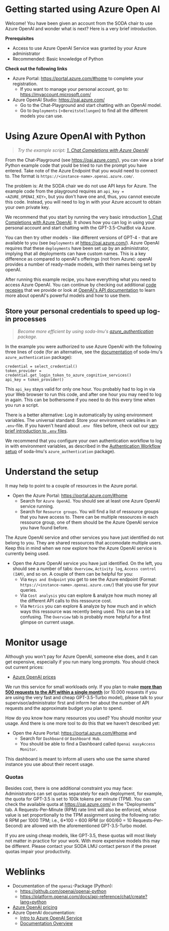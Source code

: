 # Getting started using Azure Open AI

Welcome! You have been given an account from the SODA chair to use Azure OpenAI and wonder what is next? Here is a very brief introduction.

**Prerequisites**

- Access to use Azure OpenAI Service was granted by your Azure administrator
- Recommended: Basic knowledge of Python

**Check out the following links**

- Azure Portal: https://portal.azure.com/#home to complete your registration.
    - If you want to manage your personal account, go to: https://myaccount.microsoft.com/
- Azure OpenAI Studio: https://oai.azure.com/
    - Go to the Chat-Playground and start chatting with an OpenAI model.
    - Go to `Deployments` (=`Bereitstellungen`) to find all the different models you can use.

# Using Azure OpenAI with Python

> *Try the example script: [1. Chat Completions with Azure OpenAI](../code-recipies/soda_starter_code_Azure_OpenAI.py)*

From the Chat-Playground (see https://oai.azure.com/), you can view a brief Python example code that yould be tried to run the prompt you have entered. Take note of the Azure Endpoint that you would need to connect to. The format is `https://<instance-name>.openai.azure.com/`.

The problem is: At the SODA chair we do not use API keys for Azure. The example code from the playground requires an `api_key = <AZURE_OPENAI_KEY>`, but you don't have one and, thus, you cannot execute this code. Instead, you will need to log in with your Azure account to obtain your own private key.

We recommend that you start by running the very basic introduction [1. Chat Completions with Azure OpenAI](../code-recipies/soda_starter_code_Azure_OpenAI.py). It shows how you can log in using your personal account and start chatting with the GPT-3.5-ChatBot via Azure.

You can then try other models - like different versions of GPT-4 - that are available to you (see `Deployments` at https://oai.azure.com/). Azure OpenAI requires that these `deployments` have been set up by an administrator, implying that all deployments can have custom names. This is a key difference as compared to openAI's offerings (not from Azure): openAI provides a number of ready-made models, with their names being set by openAI.

After running this example recipe, you have everything what you need to access Azure OpenAI. You can continue by checking out additional [code recepies](../code-recipies/) that we provide or look at [OpenAI's API documentation](https://platform.openai.com/docs/introduction) to learn more about openAI's powerful models and how to use them.


## Store your personal credentials to speed up log-in processes

> *Become more efficient by using soda-lmu's [azure_authentication](https://github.com/soda-lmu/azure-auth-helper-python) package.*

In the example you were authorized to use Azure OpenAI with the following three lines of code (for an alternative, 
see the [documentation](https://github.com/soda-lmu/azure-auth-helper-python) of soda-lmu's `azure_authentication` package):

```
credential = select_credential()
token_provider = credential.get_login_token_to_azure_cognitive_services()
api_key = token_provider()
```

This `api_key` stays valid for only one hour. You probably had to log in via your Web browser to run this code, and after one hour you may need to log in again. This can be bothersome if you need to do this
every time when you run a script.

There is a better alternative: Log in automatically by using environment variables. The universal standard:
Store your environment variables in an `.env`-file. If you haven't heard about `.env ` files before, check out our [very brief introduction to `.env` files](../technological-literacy/env-files.md).

We recommend that you configure your own 
authentication workflow to log in with environment variables, as 
described in the [Authentication Workflow setup](https://github.com/soda-lmu/azure-auth-helper-python/blob/main/AuthenticationWorkflowSetup.md) of soda-lmu's `azure_authentication` package).

# Understand the setup

It may help to point to a couple of resources in the Azure portal.

- Open the Azure Portal: https://portal.azure.com/#home
    - Search for `Azure OpenAI`. You should see at least one Azure OpenAI service running.
    - Search for `Resource groups`. You will find a list of ressource groups that you have access to. There can be multiple ressources in each ressource group, one of them should be the Azure OpenAI service you have found before.

The Azure OpenAI service and other services you have just identified do not belong to you. They are shared ressources that accomodate multiple users. Keep this in mind when we now explore how the Azure OpenAI service is currently being used.

- Open the Azure OpenAI service you have just identified. On the left, you should see a number of tabs: `Overview`, `Activity log`, `Access control (IAM)`, and so on. A couple of them can be helpful for you:
    - Via `Keys and Endpoint` you get to see the Azure endpoint (Format: `https://<instance-name>.openai.azure.com/`) that you use for your queries.
    - Via `Cost analysis` you can explore & analyze how much money all the different API calls to this ressource cost.
    - Via `Metrics` you can explore & analyze by how much and in which ways this ressource was recently being used. This can be a bit confusing. The `Overview` tab is probably more helpful for a first glimpse on current usage.
 
# Monitor usage

Although you won't pay for Azure OpenAI, someone else does, and it can get expensive, especially if you run many long prompts. You should check out current prices:

- [Azure OpenAI prices](https://azure.microsoft.com/en-us/pricing/details/cognitive-services/openai-service/)

We run this service for small workloads only. If you plan to make <ins>**more than 500 requests to the API within a single month**</ins> (or 10.000 requests if you are using the very fast and cheap GPT-3.5-Turbo model), please talk to your supervisor/administrator first and inform her about the number of API requests and the approximate budget you plan to spend.

How do you know how many resources you used? You should monitor your usage. And there is one more tool to do this that we haven't described yet:

- Open the Azure Portal: https://portal.azure.com/#home and 
    - Search for `Dashboard` or `Dashboard Hub`.
    - You should be able to find a Dashboard called `Openai easyAccess Monitor`.

This dashboard is meant to inform all users who use the same shared instance you use about their recent usage.

### Quotas

Besides cost, there is one additional constraint you may face: Administrators can set quotas separately for each deployment, for example, the quota for GPT-3.5 is set to 100k tokens per minute (TPM). You can check the available quota at https://oai.azure.com/ in the "Deployments" tab. A Requests-Per-Minute (RPM) rate limit will also be enforced, whose value is set proportionally to the TPM assignment using the following ratio: 6 RPM per 1000 TPM; i.e., 6*100 = 600 RPM (or 600/60 = 10 Requests-Per-Second) are allowed with the aforementioned GPT-3.5-Turbo model.

If you are using cheap models, like GPT-3.5, these quotas will most likely not matter in practice for your work. With more expensive models this may be different. Please contact your SODA LMU contact person if the preset quotas impair your productivity.

# Weblinks

- Documentation of the `openai`-Package (Python):
    - https://github.com/openai/openai-python
    - https://platform.openai.com/docs/api-reference/chat/create?lang=python
- [Azure OpenAI pricing](https://azure.microsoft.com/en-us/pricing/details/cognitive-services/openai-service/#pricing)
- Azure OpenAI documentation:
    - [Intro to Azure OpenAI Service](https://learn.microsoft.com/en-us/training/modules/explore-azure-openai/)
    - [Documentation Overview](https://learn.microsoft.com/en-us/azure/ai-services/openai/)